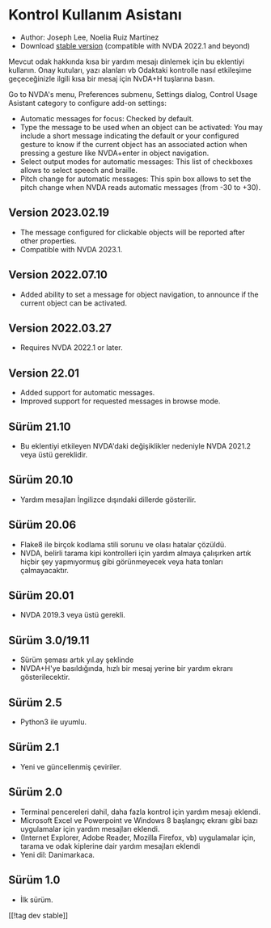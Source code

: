 # Kontrol Kullanım Asistanı #

* Author: Joseph Lee, Noelia Ruiz Martínez
* Download [stable version][1] (compatible with NVDA 2022.1 and beyond)

Mevcut odak hakkında kısa bir yardım mesajı dinlemek için bu eklentiyi
kullanın.  Onay kutuları, yazı alanları vb Odaktaki kontrolle nasıl
etkileşime geçeceğinizle ilgili kısa bir mesaj için NvDA+H tuşlarına basın.

Go to NVDA's menu, Preferences submenu, Settings dialog, Control Usage
Asistant category to configure add-on settings:

* Automatic messages for focus: Checked by default.
* Type the message to be used when an object can be activated: You may
  include a short message indicating the default or your configured gesture
  to know if the current object has an associated action when pressing a
  gesture like NVDA+enter in object navigation.
* Select output modes for automatic messages: This list of checkboxes allows
  to select speech and braille.
* Pitch change for automatic messages: This spin box allows to set the pitch
  change when NVDA reads automatic messages (from -30 to +30).

## Version 2023.02.19

* The message configured for clickable objects will be reported after other
  properties.
* Compatible with NVDA 2023.1.

## Version 2022.07.10

* Added ability to set a message for object navigation, to announce if the
  current object can be activated.

## Version 2022.03.27

* Requires NVDA 2022.1 or later.

## Version 22.01

* Added support for automatic messages.
* Improved support for requested messages in browse mode.

## Sürüm 21.10

* Bu eklentiyi etkileyen NVDA'daki değişiklikler nedeniyle NVDA 2021.2 veya
  üstü gereklidir.

## Sürüm 20.10

* Yardım mesajları İngilizce dışındaki dillerde gösterilir.

## Sürüm 20.06

* Flake8 ile birçok kodlama stili sorunu ve olası hatalar çözüldü.
* NVDA, belirli tarama kipi kontrolleri için yardım almaya çalışırken artık
  hiçbir şey yapmıyormuş gibi görünmeyecek veya hata tonları çalmayacaktır.

## Sürüm 20.01

* NVDA 2019.3 veya üstü gerekli.

## Sürüm 3.0/19.11

* Sürüm şeması artık yıl.ay şeklinde
* NVDA+H'ye basıldığında, hızlı bir mesaj yerine bir yardım ekranı
  gösterilecektir.

## Sürüm 2.5

* Python3 ile uyumlu.

## Sürüm 2.1

* Yeni ve güncellenmiş çeviriler.

## Sürüm 2.0

* Terminal pencereleri dahil, daha fazla kontrol için yardım mesajı eklendi.
* Microsoft Excel ve Powerpoint ve Windows 8 başlangıç ​​ekranı gibi bazı
  uygulamalar için yardım mesajları eklendi.
* (Internet Explorer, Adobe Reader, Mozilla Firefox, vb) uygulamalar için,
  tarama ve odak kiplerine dair yardım mesajları eklendi
* Yeni dil: Danimarkaca.

## Sürüm 1.0

* İlk sürüm.

[[!tag dev stable]]

[1]:
https://addons.nvda-project.org/files/get.php?file=controlUsageAssistant
